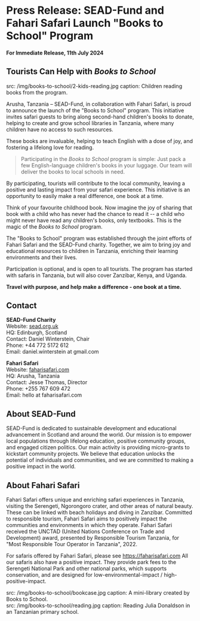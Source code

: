

<!-- For Facebook -->
<!-- <meta property="og:title" content="" /> -->
<meta property="og:type" content="article" />
<meta property="og:image" content="https://sead.org.uk/img/books-to-school/2-kids-reading.jpg" />
<!-- <meta property="og:description" content="" /> -->
<!-- For Twitter -->
<!-- <meta name="twitter:card" content="summary" />
<meta name="twitter:title" content="" />
<meta name="twitter:description" content="" /> -->
<meta name="twitter:image" content="https://sead.org.uk/img/books-to-school/2-kids-reading.jpg" />

<div class="main container">

# Press Release: SEAD-Fund and Fahari Safari Launch "Books to School" Program

#### For Immediate Release, 11th July 2024

## Tourists Can Help with *Books to School*

<section src='photo.html'>
src: /img/books-to-school/2-kids-reading.jpg
caption: Children reading books from the program.
</section>

<div class='row'>
<div class='col'>

Arusha, Tanzania – SEAD-Fund, in collaboration with Fahari Safari, is proud to announce the launch of the "Books to School" program. This initiative invites safari guests to bring along second-hand children's books to donate, helping to create and grow school libraries in Tanzania, where many children have no access to such resources.

These books are invaluable, helping to teach English with a dose of joy, and fostering a lifelong love for reading. 

> Participating in the *Books to School* program is simple: Just pack a few English-language children's books in your luggage. Our team will deliver the books to local schools in need.

By participating, tourists will contribute to the local community, leaving a positive and lasting impact from your safari experience. This initiative is an opportunity to easily make a real difference, one book at a time.

Think of your favourite childhood book. Now imagine the joy of sharing that book with a child who has never had the chance to read it -- a child who might never have read any children's books, only textbooks. This is the magic of the *Books to School* program.

The "Books to School" program was established through the joint efforts of Fahari Safari and the SEAD-Fund charity. Together, we aim to bring joy and educational resources to children in Tanzania, enriching their learning environments and their lives.

Participation is optional, and is open to all tourists. The program has started with safaris in Tanzania, but will also cover Zanzibar, Kenya, and Uganda.

**Travel with purpose, and help make a difference - one book at a time.**


## Contact

 <div class='row'>
 <div class='col'>

**SEAD-Fund Charity**    
Website: [sead.org.uk](https://sead.org.uk)      
HQ: Edinburgh, Scotland    
Contact: Daniel Winterstein, Chair   
Phone: +44 772 5172 612   
Email: <span class='email' name='daniel.winterstein' domain='gmail.com'>daniel.winterstein at gmail.com</span>

</div><div class='col'>

**Fahari Safari**   
Website: [faharisafari.com](https://faharisafari.com)    
HQ: Arusha, Tanzania   
Contact: Jesse Thomas, Director   
Phone: +255 767 609 472   
Email: <span class='email' name='hello' domain='faharisafari.com'>hello at faharisafari.com</span>

</div>
</div>

## About SEAD-Fund

SEAD-Fund is dedicated to sustainable development and educational advancement in Scotland and around the world. Our mission is to empower local populations through lifelong education, positive community groups, and engaged citizen politics. Our main activity is providing micro-grants to kickstart community projects. We believe that education unlocks the potential of individuals and communities, and we are committed to making a positive impact in the world.

## About Fahari Safari

Fahari Safari offers unique and enriching safari experiences in Tanzania, visiting the Serengeti, Ngorongoro crater, and other areas of natural beauty. These can be linked with beach holidays and diving in Zanzibar. Committed to responsible tourism, Fahari Safari aims to positively impact the communities and environments in which they operate.
Fahari Safari received the UNCTAD (United Nations Conference on Trade and Development) award, presented by Responsible Tourism Tanzania, for "Most Responsible Tour Operator in Tanzania", 2022.

For safaris offered by Fahari Safari, please see <https://faharisafari.com>
All our safaris also have a positive impact. They provide park fees to the Serengeti National Park and other national parks, which supports conservation, and are designed for low-environmental-impact / high-positive-impact.

</div><div class="col">

<section src='photo.html'>
src: /img/books-to-school/bookcase.jpg
caption: A mini-library created by Books to School.
</section>

<section src='photo.html'>
src: /img/books-to-school/reading.jpg
caption: Reading Julia Donaldson in an Tanzanian primary school.
</section>

</div></div>

</div>
